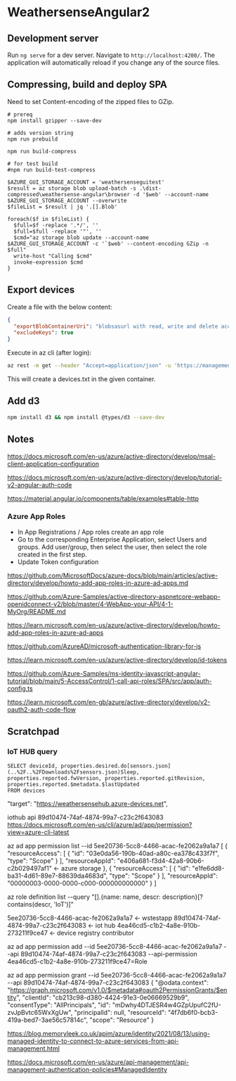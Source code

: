 # WeathersenseAngular2

## Development server

Run `ng serve` for a dev server. Navigate to `http://localhost:4200/`. The application will automatically reload if you change any of the source files.

## Compressing, build and deploy SPA

Need to set Content-encoding of the zipped files to GZip.

```
# prereq
npm install gzipper --save-dev

# adds version string
npm run prebuild

npm run build-compress 

# for test build
#npm run build-test-compress 

$AZURE_GUI_STORAGE_ACCOUNT = 'weathersenseguitest'
$result = az storage blob upload-batch -s .\dist-compressed\weathersense-angular\browser -d '$web' --account-name $AZURE_GUI_STORAGE_ACCOUNT --overwrite
$fileList = $result | jq '.[].Blob'

foreach($f in $fileList) {
  $full=$f -replace '.*/', ''
  $full=$full -replace '"', ''
  $cmd="az storage blob update --account-name $AZURE_GUI_STORAGE_ACCOUNT -c '`$web' --content-encoding GZip -n $full"
  write-host "Calling $cmd"
  invoke-expression $cmd
}
```

## Export devices

Create a file with the below content:

```json
{
  "exportBlobContainerUri": "blobsasurl with read, write and delete access",
  "excludeKeys": true
}
```

Execute in az cli (after login):  

```bash
az rest -m get --header "Accept=application/json" -u 'https://management.azure.com/subscriptions/<subs id>/resourceGroups/<resourcegroup>/providers/Microsoft.Devices/IotHubs/<iothubname>/exportDevices?api-version=2018-04-01' --body @exportreq.json
```

This will create a devices.txt in the given container.


## Add d3

```bash
npm install d3 && npm install @types/d3 --save-dev
```

## Notes

https://docs.microsoft.com/en-us/azure/active-directory/develop/msal-client-application-configuration

https://docs.microsoft.com/en-us/azure/active-directory/develop/tutorial-v2-angular-auth-code

https://material.angular.io/components/table/examples#table-http

### Azure App Roles

* In App Registrations / App roles create an app role
* Go to the corresponding Enterprise Application, select Users and groups. Add user/group, then select the user, then select the role created in the first step.
* Update Token configuration

https://github.com/MicrosoftDocs/azure-docs/blob/main/articles/active-directory/develop/howto-add-app-roles-in-azure-ad-apps.md

https://github.com/Azure-Samples/active-directory-aspnetcore-webapp-openidconnect-v2/blob/master/4-WebApp-your-API/4-1-MyOrg/README.md

https://learn.microsoft.com/en-us/azure/active-directory/develop/howto-add-app-roles-in-azure-ad-apps

https://github.com/AzureAD/microsoft-authentication-library-for-js

https://learn.microsoft.com/en-us/azure/active-directory/develop/id-tokens

https://github.com/Azure-Samples/ms-identity-javascript-angular-tutorial/blob/main/5-AccessControl/1-call-api-roles/SPA/src/app/auth-config.ts

https://learn.microsoft.com/en-gb/azure/active-directory/develop/v2-oauth2-auth-code-flow

## Scratchpad

### IoT HUB query

```
SELECT deviceId, properties.desired.do[sensors.json](..%2F..%2FDownloads%2Fsensors.json)Sleep, properties.reported.fwVersion, properties.reported.gitRevision, properties.reported.$metadata.$lastUpdated
FROM devices
```


"target": "https://weathersensehub.azure-devices.net",

iothub api
89d10474-74af-4874-99a7-c23c2f643083
https://docs.microsoft.com/en-us/cli/azure/ad/app/permission?view=azure-cli-latest

az ad app permission list --id 5ee20736-5cc8-4466-acac-fe2062a9a1a7
[
{
"resourceAccess": [
{
"id": "03e0da56-190b-40ad-a80c-ea378c433f7f",
"type": "Scope"
}
],
"resourceAppId": "e406a681-f3d4-42a8-90b6-c2b029497af1" <- azure storage
},
{
"resourceAccess": [
{
"id": "e1fe6dd8-ba31-4d61-89e7-88639da4683d",
"type": "Scope"
}
],
"resourceAppId": "00000003-0000-0000-c000-000000000000"
}
]

az role definition list --query "[].{name: name, descr: description}[? contains(descr, 'IoT')]"

5ee20736-5cc8-4466-acac-fe2062a9a1a7 <- wstestapp
89d10474-74af-4874-99a7-c23c2f643083 <- iot hub
4ea46cd5-c1b2-4a8e-910b-273211f9ce47 <- device registry contributor

az ad app permission add --id 5ee20736-5cc8-4466-acac-fe2062a9a1a7 --api 89d10474-74af-4874-99a7-c23c2f643083 --api-permission 4ea46cd5-c1b2-4a8e-910b-273211f9ce47=Role

az ad app permission grant --id 5ee20736-5cc8-4466-acac-fe2062a9a1a7 --api 89d10474-74af-4874-99a7-c23c2f643083
{
"@odata.context": "https://graph.microsoft.com/v1.0/$metadata#oauth2PermissionGrants/$entity",
"clientId": "cb213c98-d380-4424-91e3-0e06669529b9",
"consentType": "AllPrincipals",
"id": "mDwhy4DTJESR4w4GZpUpufC2fU-zvJpBvtc65WxXgUw",
"principalId": null,
"resourceId": "4f7db6f0-bcb3-419a-bed7-3ae56c57814c",
"scope": "Resource"
}

https://blog.memoryleek.co.uk/apim/azure/identity/2021/08/13/using-managed-identity-to-connect-to-azure-services-from-api-management.html

https://docs.microsoft.com/en-us/azure/api-management/api-management-authentication-policies#ManagedIdentity
